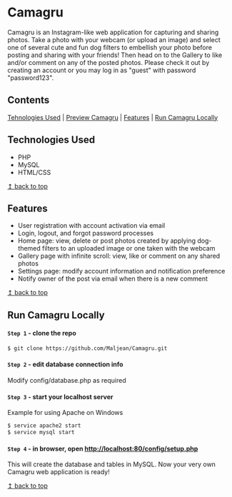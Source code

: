 # <a name="top">Camagru</a>

Camagru is an Instagram-like web application for capturing and sharing photos. Take a photo with your webcam (or upload an image) and select one of several cute and fun dog filters to embellish your photo before posting and sharing with your friends! Then head on to the Gallery to like and/or comment on any of the posted photos. Please check it out by creating an account or you may log in as "guest" with password "password123". 

## Contents

[Tehnologies Used](#technology) | [Preview Camagru](#preview) | [Features](#features) | [Run Camagru Locally](#run)

## <a name="technology">Technologies Used</a>

* PHP
* MySQL
* HTML/CSS

<a href="#top">↥ back to top</a>

## <a name="features">Features</a>

* User registration with account activation via email
* Login, logout, and forgot password processes
* Home page: view, delete or post photos created by applying dog-themed filters to an uploaded image or one taken with the webcam
* Gallery page with infinite scroll: view, like or comment on any shared photos
* Settings page: modify account information and notification preference
* Notify owner of the post via email when there is a new comment

<a href="#top">↥ back to top</a>

## <a name="run">Run Camagru Locally</a>

#### `Step 1` - clone the repo
  
```bash
$ git clone https://github.com/Maljean/Camagru.git
```

#### `Step 2` - edit database connection info
  
Modify config/database.php as required

#### `Step 3` - start your localhost server 
 
Example for using Apache on Windows

```bash
$ service apache2 start
$ service mysql start
```

#### `Step 4` - in browser, open [http://localhost:80/config/setup.php](http://localhost:80/config/setup.php)

This will create the database and tables in MySQL. Now your very own Camagru web application is ready!

<a href="#top">↥ back to top</a>
